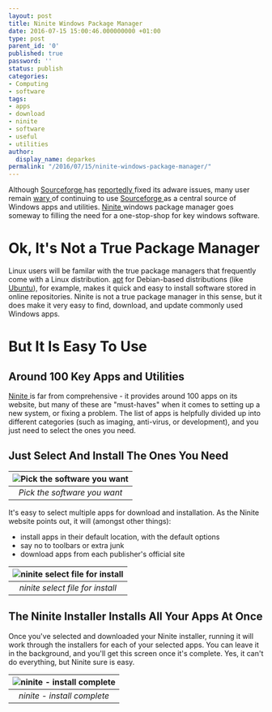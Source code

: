 ```yaml
---
layout: post
title: Ninite Windows Package Manager
date: 2016-07-15 15:00:46.000000000 +01:00
type: post
parent_id: '0'
published: true
password: ''
status: publish
categories:
- Computing
- software
tags:
- apps
- download
- ninite
- software
- useful
- utilities
author:
  display_name: deparkes
permalink: "/2016/07/15/ninite-windows-package-manager/"
---
```

Although <a href="https://sourceforge.net/">Sourceforge </a>has <a href="https://www.theregister.co.uk/2015/06/03/sourceforge_to_offer_only_optin_adware_after_gimp_grump/">reportedly </a>fixed its adware issues, many user remain <a href="https://forums.theregister.co.uk/forum/1/2015/06/03/sourceforge_to_offer_only_optin_adware_after_gimp_grump/">wary </a>of continuing to use <a href="https://sourceforge.net/">Sourceforge </a>as a central source of Windows apps and utilities. <a href="https://ninite.com/">Ninite </a>windows package manager goes someway to filling the need for a one-stop-shop for key windows software.
<h1>Ok, It's Not a True Package Manager</h1>
Linux users will be familar with the true package managers that frequently come with a Linux distribution. <a href="https://en.wikipedia.org/wiki/Advanced_Packaging_Tool">apt</a> for Debian-based distributions (like <a href="https://www.ubuntu.com/">Ubuntu</a>), for example, makes it quick and easy to install software stored in online repositories.
Ninite is not a true package manager in this sense, but it does make it very easy to find, download, and update commonly used Windows apps.
<h1>But It Is Easy To Use</h1>
<h2>Around 100 Key Apps and Utilities</h2>
<a href="https://ninite.com/">Ninite </a>is far from comprehensive - it provides around 100 apps on its website, but many of these are "must-haves" when it comes to setting up a new system, or fixing a problem. The list of apps is helpfully divided up into different categories (such as imaging, anti-virus, or development), and you just need to select the ones you need.
<h2>
<a href="windows%20package%20manager%20-%20pick%20your%20software"></a>Just Select And Install The Ones You Need</h2>

| ![Pick the software you want]({{site.baseurl}}/assets/2016/07/Pick-the-software-you-want-1024x546.png) |
|:--:|
| *Pick the software you want* |

It's easy to select multiple apps for download and installation. As the Ninite website points out, it will (amongst other things):
<ul>
<li>install apps in their default location, with the default options</li>
<li>say no to toolbars or extra junk</li>
<li>download apps from each publisher's official site</li>
</ul>

| ![ninite select file for install]({{site.baseurl}}/assets/2016/07/get-ninite-1024x546.png) |
|:--:|
| *ninite select file for install* |

<h2>The Ninite Installer Installs All Your Apps At Once</h2>
Once you've selected and downloaded your Ninite installer, running it will work through the installers for each of your selected apps. You can leave it in the background, and you'll get this screen once it's complete.
Yes, it can't do everything, but Ninite sure is easy.

| ![ninite - install complete]({{site.baseurl}}/assets/2016/07/finished.png) |
|:--:|
| *ninite - install complete* |

